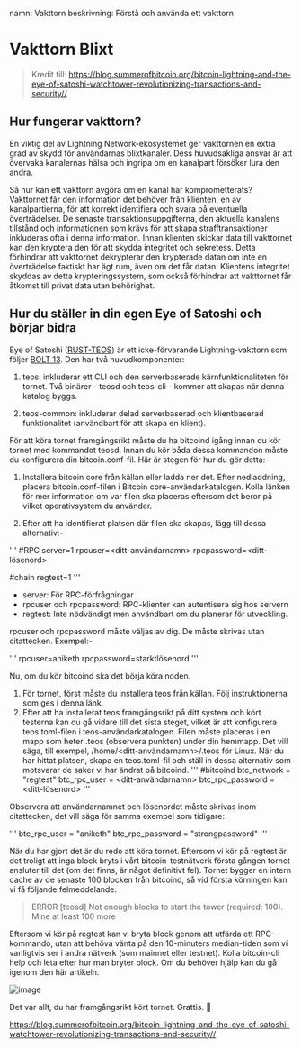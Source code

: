 namn: Vakttorn
beskrivning: Förstå och använda ett vakttorn

# Vakttorn Blixt

> Kredit till: https://blog.summerofbitcoin.org/bitcoin-lightning-and-the-eye-of-satoshi-watchtower-revolutionizing-transactions-and-security//

## Hur fungerar vakttorn?

En viktig del av Lightning Network-ekosystemet ger vakttornen en extra grad av skydd för användarnas blixtkanaler. Dess huvudsakliga ansvar är att övervaka kanalernas hälsa och ingripa om en kanalpart försöker lura den andra.

Så hur kan ett vakttorn avgöra om en kanal har komprometterats? Vakttornet får den information det behöver från klienten, en av kanalpartierna, för att korrekt identifiera och svara på eventuella överträdelser. De senaste transaktionsuppgifterna, den aktuella kanalens tillstånd och informationen som krävs för att skapa strafftransaktioner inkluderas ofta i denna information. Innan klienten skickar data till vakttornet kan den kryptera den för att skydda integritet och sekretess. Detta förhindrar att vakttornet dekrypterar den krypterade datan om inte en överträdelse faktiskt har ägt rum, även om det får datan. Klientens integritet skyddas av detta krypteringssystem, som också förhindrar att vakttornet får åtkomst till privat data utan behörighet.

## Hur du ställer in din egen Eye of Satoshi och börjar bidra

Eye of Satoshi ([RUST-TEOS](https://github.com/talaia-labs/rust-teos?ref=blog.summerofbitcoin.org)) är ett icke-förvarande Lightning-vakttorn som följer [BOLT 13](https://github.com/sr-gi/bolt13/blob/master/13-watchtowers.md?ref=blog.summerofbitcoin.org). Den har två huvudkomponenter:

1. teos: inkluderar ett CLI och den serverbaserade kärnfunktionaliteten för tornet. Två binärer - teosd och teos-cli - kommer att skapas när denna katalog byggs.

2. teos-common: inkluderar delad serverbaserad och klientbaserad funktionalitet (användbart för att skapa en klient).

För att köra tornet framgångsrikt måste du ha bitcoind igång innan du kör tornet med kommandot teosd. Innan du kör båda dessa kommandon måste du konfigurera din bitcoin.conf-fil. Här är stegen för hur du gör detta:-

1. Installera bitcoin core från källan eller ladda ner det. Efter nedladdning, placera bitcoin.conf-filen i Bitcoin core-användarkatalogen. Kolla länken för mer information om var filen ska placeras eftersom det beror på vilket operativsystem du använder.

2. Efter att ha identifierat platsen där filen ska skapas, lägg till dessa alternativ:-

'''
#RPC
server=1
rpcuser=<ditt-användarnamn>
rpcpassword=<ditt-lösenord>

#chain
regtest=1
'''

- server: För RPC-förfrågningar
- rpcuser och rpcpassword: RPC-klienter kan autentisera sig hos servern
- regtest: Inte nödvändigt men användbart om du planerar för utveckling.

rpcuser och rpcpassword måste väljas av dig. De måste skrivas utan citattecken. Exempel:-

'''
rpcuser=aniketh
rpcpassword=starktlösenord
'''

Nu, om du kör bitcoind ska det börja köra noden.

1. För tornet, först måste du installera teos från källan. Följ instruktionerna som ges i denna länk.
2. Efter att ha installerat teos framgångsrikt på ditt system och kört testerna kan du gå vidare till det sista steget, vilket är att konfigurera teos.toml-filen i teos-användarkatalogen. Filen måste placeras i en mapp som heter .teos (observera punkten) under din hemmapp. Det vill säga, till exempel, /home/<ditt-användarnamn>/.teos för Linux. När du har hittat platsen, skapa en teos.toml-fil och ställ in dessa alternativ som motsvarar de saker vi har ändrat på bitcoind.
   '''
   #bitcoind
   btc_network = "regtest"
   btc_rpc_user = <ditt-användarnamn>
   btc_rpc_password = <ditt-lösenord>
   '''

Observera att användarnamnet och lösenordet måste skrivas inom citattecken, det vill säga för samma exempel som tidigare:

'''
btc_rpc_user = "aniketh"
btc_rpc_password = "strongpassword"
'''

När du har gjort det är du redo att köra tornet. Eftersom vi kör på regtest är det troligt att inga block bryts i vårt bitcoin-testnätverk första gången tornet ansluter till det (om det finns, är något definitivt fel). Tornet bygger en intern cache av de senaste 100 blocken från bitcoind, så vid första körningen kan vi få följande felmeddelande:

> ERROR [teosd] Not enough blocks to start the tower (required: 100). Mine at least 100 more

Eftersom vi kör på regtest kan vi bryta block genom att utfärda ett RPC-kommando, utan att behöva vänta på den 10-minuters median-tiden som vi vanligtvis ser i andra nätverk (som mainnet eller testnet). Kolla bitcoin-cli help och leta efter hur man bryter block. Om du behöver hjälp kan du gå igenom den här artikeln.

![image](assets\2.png)

Det var allt, du har framgångsrikt kört tornet. Grattis. 🎉

https://blog.summerofbitcoin.org/bitcoin-lightning-and-the-eye-of-satoshi-watchtower-revolutionizing-transactions-and-security//
